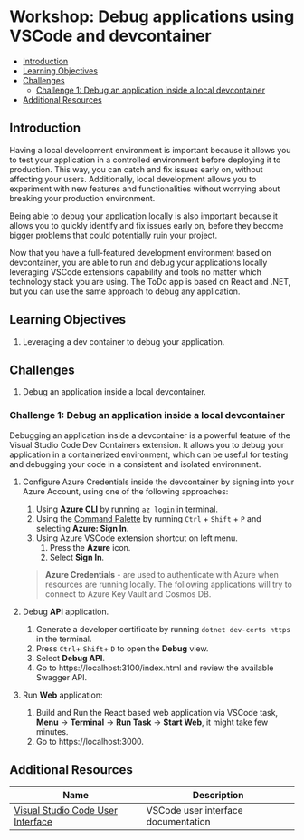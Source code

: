 # Workshop: Debug applications using VSCode and devcontainer

- [Introduction](#introduction)
- [Learning Objectives](#learning-objectives)
- [Challenges](#challenges)
    - [Challenge 1: Debug an application inside a local devcontainer](#challenge-2)
- [Additional Resources](#additional-resources)

## Introduction <a name="introduction"></a>
Having a local development environment is important because it allows you to test your application in a controlled environment before deploying it to production. This way, you can catch and fix issues early on, without affecting your users. Additionally, local development allows you to experiment with new features and functionalities without worrying about breaking your production environment.

Being able to debug your application locally is also important because it allows you to quickly identify and fix issues early on, before they become bigger problems that could potentially ruin your project.

Now that you have a full-featured development environment based on devcontainer, you are able to run and debug your applications locally leveraging VSCode extensions capability and tools no matter which technology stack you are using. The ToDo app is based on React and .NET, but you can use the same approach to debug any application.

## Learning Objectives <a name="learning-objectives"></a>
1. Leveraging a dev container to debug your application.

## Challenges <a name="challenges"></a>
1. Debug an application inside a local devcontainer.

### Challenge 1: Debug an application inside a local devcontainer <a name="challenge-1"></a>
Debugging an application inside a devcontainer is a powerful feature of the Visual Studio Code Dev Containers extension. It allows you to debug your application in a containerized environment, which can be useful for testing and debugging your code in a consistent and isolated environment.

1. Configure Azure Credentials inside the devcontainer by signing into your Azure Account, using one of the following approaches:
    1. Using **Azure CLI** by running `az login` in terminal.
    1. Using the [Command Palette](https://code.visualstudio.com/docs/getstarted/userinterface#_command-palette) by running `Ctrl` + `Shift` + `P` and selecting **Azure: Sign In**.
    1. Using Azure VSCode extension shortcut on left menu.
        1. Press the **Azure** icon.
        1. Select **Sign In**.

    > **Azure Credentials** - are used to authenticate with Azure when resources are running locally. The following applications will try to connect to Azure Key Vault and Cosmos DB.

1. Debug **API** application.
    1. Generate a developer certificate by running `dotnet dev-certs https` in the terminal.
    1. Press `Ctrl`+ `Shift`+ `D` to open the **Debug** view.
    1. Select **Debug API**.
    1. Go to https://localhost:3100/index.html and review the available Swagger API.

1. Run **Web** application:
    1. Build and Run the React based web application via VSCode task, **Menu** -> **Terminal** -> **Run Task** -> **Start Web**, it might take few minutes.
    1. Go to https://localhost:3000.

## Additional Resources <a name="additional-resources"></a>
| Name | Description |
| --- | --- |
| [Visual Studio Code User Interface](https://code.visualstudio.com/docs/getstarted/userinterface) | VSCode user interface documentation |
